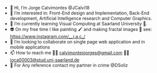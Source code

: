 - 👋 Hi, I’m Jorge Calvimontes @JCalvi18
- 👀 I’m interested in: Front-End design and Implementation, Back-End development, Artificial Intelligence research and Computer Graphics.
- 🌱 I’m currently learning Visual Computing at Saarland University 🦉.
- 👽 On my free time I like painting 🖌️ and making fractal images 🌌 see:  https://www.instagram.com/__j.a.c_/
- 💞️ I’m looking to collaborate on single page web application and in mobile applications
- 📫 How to reach me 👨‍🌾 calvimontesjorges@gmail.com   👨‍🎓 joca00003@stud.uni-saarland.de
- 🧙‍ For Any reference contact my partner in crime @DSoliz
<!---
JCalvi18/JCalvi18 is a ✨ special ✨ repository because its `README.md` (this file) appears on your GitHub profile.
You can click the Preview link to take a look at your changes.
--->
